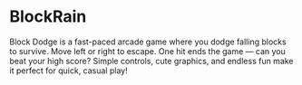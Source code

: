 # BlockRain
Block Dodge is a fast-paced arcade game where you dodge falling blocks to survive. Move left or right to escape. One hit ends the game — can you beat your high score? Simple controls, cute graphics, and endless fun make it perfect for quick, casual play!
